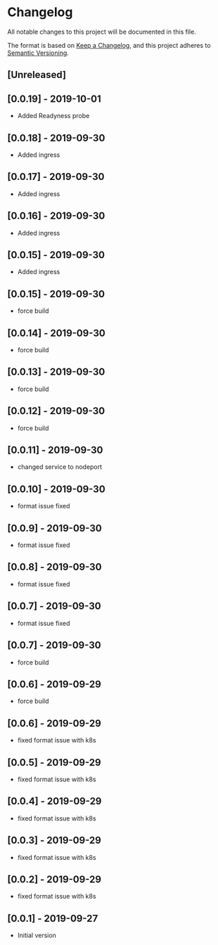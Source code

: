 # Changelog
All notable changes to this project will be documented in this file.

The format is based on [Keep a Changelog](https://keepachangelog.com/en/1.0.0/),
and this project adheres to [Semantic Versioning](https://semver.org/spec/v2.0.0.html).


## [Unreleased]

## [0.0.19] - 2019-10-01

- Added Readyness probe


## [0.0.18] - 2019-09-30

- Added ingress

## [0.0.17] - 2019-09-30

- Added ingress

## [0.0.16] - 2019-09-30

- Added ingress

## [0.0.15] - 2019-09-30

- Added ingress


## [0.0.15] - 2019-09-30

- force build


## [0.0.14] - 2019-09-30

- force build


## [0.0.13] - 2019-09-30

- force build

## [0.0.12] - 2019-09-30

- force build

## [0.0.11] - 2019-09-30

- changed service to nodeport

## [0.0.10] - 2019-09-30

- format issue fixed

## [0.0.9] - 2019-09-30

- format issue fixed


## [0.0.8] - 2019-09-30

- format issue fixed

## [0.0.7] - 2019-09-30

- format issue fixed


## [0.0.7] - 2019-09-30

- force build

## [0.0.6] - 2019-09-29

- force build

## [0.0.6] - 2019-09-29

- fixed format issue with k8s

## [0.0.5] - 2019-09-29

- fixed format issue with k8s

## [0.0.4] - 2019-09-29

- fixed format issue with k8s

## [0.0.3] - 2019-09-29

- fixed format issue with k8s

## [0.0.2] - 2019-09-29

- fixed format issue with k8s

## [0.0.1] - 2019-09-27

- Initial version
